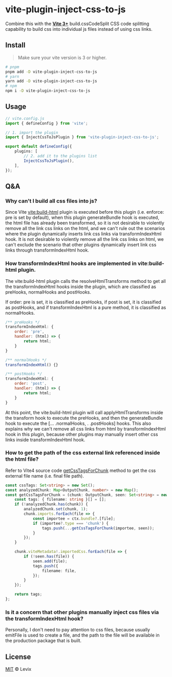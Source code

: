 # vite-plugin-inject-css-to-js

Combine this with the **[Vite 3+](https://vitejs.dev/)** build.cssCodeSplit CSS code splitting capability to build css into individual js files instead of using css links.

## Install

> Make sure your vite version is 3 or higher.

```sh
# pnpm
pnpm add -D vite-plugin-inject-css-to-js
# yarn
yarn add -D vite-plugin-inject-css-to-js
# npm
npm i -D vite-plugin-inject-css-to-js
```

## Usage

```ts
// vite.config.js
import { defineConfig } from 'vite';

// 1. import the plugin
import { InjectCssToJsPlugin } from 'vite-plugin-inject-css-to-js';

export default defineConfig({
    plugins: [
        // 2. add it to the plugins list
        InjectCssToJsPlugin(),
    ],
});
```

## Q&A

### Why can't I build all css files into js?

Since Vite [vite:build-html](https://github.com/vitejs/vite/blob/fd1b7315852616a00156f79b413c0f2a0029e51b/packages/vite/src/node/plugins/html.ts#L287) plugin is executed before this plugin (i.e. enforce: pre is set by default), when this plugin generateBundle hook is executed, the html file has already been transformed, so it is not desirable to violently remove all the link css links on the html, and we can't rule out the scenarios where the plugin dynamically inserts link css links via transformIndexHtml hook. It is not desirable to violently remove all the link css links on html, we can't exclude the scenario that other plugins dynamically insert link css links through transformIndexHtml hook.

### How transformIndexHtml hooks are implemented in vite:build-html plugin.

The vite:build-html plugin calls the resolveHtmlTransforms method to get all the transformIndexHtml hooks inside the plugin, which are classified as preHooks, normalHooks and postHooks.

If order: pre is set, it is classified as preHooks, if post is set, it is classified as postHooks, and if transformIndexHtml is a pure method, it is classified as normalHooks.

```JavaScript
/** preHooks */
transformIndexHtml: {
    order: 'pre',
    handler: (html) => {
        return html;
    }
}

/** normalHooks */
transformIndexHtml() {}

/** postHooks */
transformIndexHtml: {
    order: 'post',
    handler: (html) => {
        return html;
    }
}
```

At this point, the vite:build-html plugin will call applyHtmlTransforms inside the transform hook to execute the preHooks, and then the generateBundle hook to execute the [... .normalHooks, . .postHooks] hooks. This also explains why we can't remove all css links from html by transformIndexHtml hook in this plugin, because other plugins may manually insert other css links inside transformIndexHtml hook.

### How to get the path of the css external link referenced inside the html file?

Refer to Vite4 source code [getCssTagsForChunk](https://github.com/vitejs/vite/blob/fd1b7315852616a00156f79b413c0f2a0029e51b/packages/vite/src/node/plugins/html.ts#L654) method to get the css external file name (i.e. final file path).

```Typescript
const cssTags: Set<string> = new Set();
const analyzedChunk: Map<OutputChunk, number> = new Map();
const getCssTagsForChunk = (chunk: OutputChunk, seen: Set<string> = new Set()) => {
    const tags: { filename: string }[] = [];
    if (!analyzedChunk.has(chunk)) {
        analyzedChunk.set(chunk, 1);
        chunk.imports.forEach(file => {
            const importee = ctx.bundle?.[file];
            if (importee?.type === 'chunk') {
                tags.push(...getCssTagsForChunk(importee, seen));
            }
        });
    }

    chunk.viteMetadata!.importedCss.forEach(file => {
        if (!seen.has(file)) {
            seen.add(file);
            tags.push({
                filename: file,
            });
        }
    });

    return tags;
};
```

### Is it a concern that other plugins manually inject css files via the transformIndexHtml hook?

Personally, I don't need to pay attention to css files, because usually emitFile is used to create a file, and the path to the file will be available in the production package that is built.

## License

[MIT](./LICENSE) © Levix
